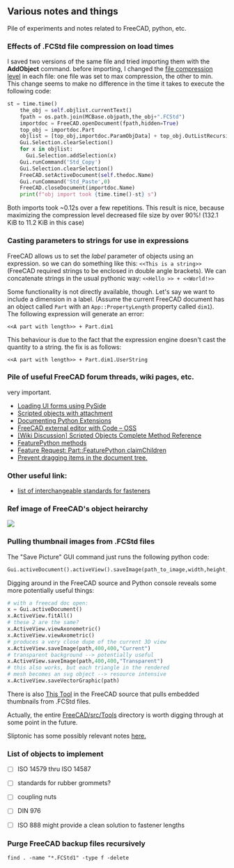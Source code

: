 ## Various notes and things

Pile of experiments and notes related to FreeCAD, python, etc.

### Effects of .FCStd file compression on load times

I saved two versions of the same file and tried importing them with the **AddObject** command. before importing, I changed the [file compression level](https://wiki.freecadweb.org/File%20Format%20FCStd) in each file: one file was set to max compression, the other to min. This change seems to make no difference in the time it takes to execute the following code:

``` python
st = time.time()
    the_obj = self.objlist.currentText()
    fpath = os.path.join(MCBase.objpath,the_obj+".FCStd")
    importdoc = FreeCAD.openDocument(fpath,hidden=True)
    top_obj = importdoc.Part
    objlist = [top_obj,importdoc.ParamObjData] + top_obj.OutListRecursive
    Gui.Selection.clearSelection()
    for x in objlist:
      Gui.Selection.addSelection(x)
    Gui.runCommand('Std_Copy')
    Gui.Selection.clearSelection()
    FreeCAD.setActiveDocument(self.thedoc.Name)
    Gui.runCommand('Std_Paste',0)
    FreeCAD.closeDocument(importdoc.Name)
    print(f"obj import took {time.time()-st} s")
```
Both imports took ~0.12s over a few repetitions.
This result is nice, because maximizing the compression level decreased file size by over 90%! (132.1 KiB to 11.2 KiB in this case)

### Casting parameters to strings for use in expressions

FreeCAD allows us to set the *label* parameter of objects using an expression. so we can do something like this: `<<This is a string>>` (FreeCAD required strings to be enclosed in double angle brackets).
We can concatenate strings in the usual pythonic way: `<<Hello >> + <<World!>>`

Some functionality is not directly available, though. Let's say we want to include a dimension in a label. (Assume the current FreeCAD document has an object called `Part` with an `App::PropertyLength` property called `dim1`). The following expression will generate an error:

`<<A part with length>> + Part.dim1`

This behaviour is due to the fact that the expression engine doesn't cast the quantity to a string. the fix is as follows:

`<<A part with length>> + Part.dim1.UserString`

### Pile of useful FreeCAD forum threads, wiki pages, etc.

very important.

- [Loading UI forms using PySide](https://forum.freecadweb.org/viewtopic.php?f=10&t=5374)
- [Scripted objects with attachment](https://wiki.freecadweb.org/Scripted_objects_with_attachment)
- [Documenting Python Extensions](https://forum.freecadweb.org/viewtopic.php?t=47132)
- [FreeCAD external editor with Code – OSS](https://pythoncvc.net/?p=869)
- [[Wiki Discussion] Scripted Objects Complete Method Reference](https://forum.freecadweb.org/viewtopic.php?f=22&t=49194)
- [FeaturePython methods](https://wiki.freecadweb.org/FeaturePython_methods)
- [Feature Request: Part::FeaturePython claimChildren](https://forum.freecadweb.org/viewtopic.php?t=13112)
- [Prevent dragging items in the document tree.](https://forum.freecadweb.org/viewtopic.php?t=51917)

### Other useful link:

- [list of interchangeable standards for fasteners](https://fullerfasteners.com/tech/din-iso-en-crossover-chart/)

### Ref image of FreeCAD's object heirarchy
![](https://wiki.freecadweb.org/images/0/01/FreeCAD_core_objects.svg)

### Pulling thumbnail images from .FCStd files

The "Save Picture" GUI command just runs the following python code:

``` python
Gui.activeDocument().activeView().saveImage(path_to_image,width,height,'Current')
```

Digging around in the FreeCAD source  and Python console reveals some more potentially useful things:

``` python
# with a freecad doc open:
x = Gui.activeDocument()
x.ActiveView.fitAll()
# these 2 are the same?
x.ActiveView.viewAxonometric()
x.ActiveView.viewAxometric()
# produces a very close dupe of the current 3D view
x.ActiveView.saveImage(path,400,400,"Current")
# transparent background --> potentially useful
x.ActiveView.saveImage(path,400,400,"Transparent")
# this also works, but each triangle in the rendered 
# mesh becomes an svg object --> resource intensive
x.ActiveView.saveVectorGraphic(path)
```

There is also [This Tool](https://github.com/FreeCAD/FreeCAD/blob/5d49bf78de785a536f941f1a6d06d432582a95d3/src/Tools/freecad-thumbnailer) in the FreeCAD source that pulls embedded thumbnails from .FCStd files. 

Actually, the entire [FreeCAD/src/Tools](https://github.com/FreeCAD/FreeCAD/tree/5d49bf78de785a536f941f1a6d06d432582a95d3/src/Tools) directory is worth digging through at some point in the future.

Sliptonic has some possibly relevant notes [here.](https://github.com/FreeCAD/FreeCAD/blob/5d49bf78de785a536f941f1a6d06d432582a95d3/src/Mod/Path/Tools/README.md#tools)  

### List of objects to implement

- [ ] ISO 14579 thru ISO 14587
- [ ] standards for rubber grommets?
- [ ] coupling nuts
- [ ] DIN 976
- [ ] ISO 888 might provide a clean solution to fastener lengths


### Purge FreeCAD backup files recursively

```
find . -name "*.FCStd1" -type f -delete
```